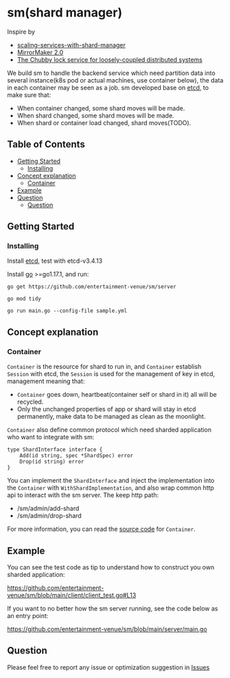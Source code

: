 # sm(shard manager)

Inspire by

* [scaling-services-with-shard-manager](https://engineering.fb.com/2020/08/24/production-engineering/scaling-services-with-shard-manager/)
* [MirrorMaker 2.0](https://cwiki.apache.org/confluence/display/KAFKA/KIP-382%3A+MirrorMaker+2.0)
* [The Chubby lock service for loosely-coupled distributed systems](https://static.googleusercontent.com/media/research.google.com/en//archive/chubby-osdi06.pdf)

We build sm to handle the backend service which need partition data into several instance(k8s pod or actual machines,
use container below), the data in each container may be seen as a job. sm developed base
on [etcd](https://github.com/etcd-io/etcd), to make sure that:

* When container changed, some shard moves will be made.
* When shard changed, some shard moves will be made.
* When shard or container load changed, shard moves(TODO).

## Table of Contents

- [Getting Started](#getting-started)
    - [Installing](#installing)
- [Concept explanation](#concept-explanation)
    - [Container](#container)
- [Example](#example)
- [Question](#question)
    - [Question](#question)

## Getting Started

### Installing

Install [etcd](https://github.com/etcd-io/etcd/releases), test with etcd-v3.4.13

Install [go](https://golang.org/dl/) >=go1.17.1, and run:

```
go get https://github.com/entertainment-venue/sm/server

go mod tidy

go run main.go --config-file sample.yml
```

## Concept explanation

### Container

`Container` is the resource for shard to run in, and `Container` establish `Session` with etcd, the `Session` is used
for the management of key in etcd, management meaning that:

* `Container` goes down, heartbeat(container self or shard in it) all will be recycled.
* Only the unchanged properties of app or shard will stay in etcd permanently, make data to be managed as clean as the
  moonlight.

`Container` also define common protocol which need sharded application who want to integrate with sm:

```
type ShardInterface interface {
	Add(id string, spec *ShardSpec) error
	Drop(id string) error
}
```

You can implement the `ShardInterface` and inject the implementation into the `Container`
with `WithShardImplementation`, and also wrap common http api to interact with the sm server. The keep http path:

* /sm/admin/add-shard
* /sm/admin/drop-shard

For more information, you can read
the [source code](https://github.com/entertainment-venue/sm/blob/main/pkg/apputil/container.go) for `Container`.

## Example

You can see the test code as tip to understand how to construct you own sharded application:

https://github.com/entertainment-venue/sm/blob/main/client/client_test.go#L13

If you want to no better how the sm server running, see the code below as an entry point:

https://github.com/entertainment-venue/sm/blob/main/server/main.go

## Question

Please feel free to report any issue or optimization suggestion
in [Issues](https://github.com/entertainment-venue/sm/issues)